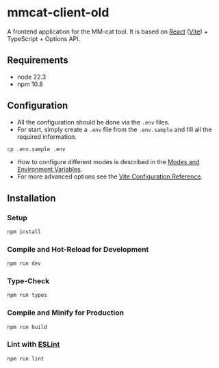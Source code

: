 # mmcat-client-old

A frontend application for the MM-cat tool. It is based on [React](https://react.dev/?uwu=true) ([Vite](https://vitejs.dev/)) + TypeScript + Options API.

## Requirements

- node 22.3
- npm 10.8

## Configuration

- All the configuration should be done via the `.env` files.
- For start, simply create a `.env` file from the `.env.sample` and fill all the required information.
```sh
cp .env.sample .env
```
- How to configure different modes is described in the [Modes and Environment Variables](https://vitejs.dev/guide/env-and-mode.html).
- For more advanced options see the [Vite Configuration Reference](https://vitejs.dev/config/).

## Installation

### Setup

```sh
npm install
```

### Compile and Hot-Reload for Development

```sh
npm run dev
```

### Type-Check

```sh
npm run types
```

### Compile and Minify for Production

```sh
npm run build
```

### Lint with [ESLint](https://eslint.org/)

```sh
npm run lint
```
